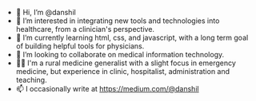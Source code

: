 - 👋 Hi, I’m @danshil
- 👀 I’m interested in integrating new tools and technologies into healthcare, from a clinician's perspective.
- 🌱 I’m currently learning html, css, and javascript, with a long term goal of building helpful tools for physicians.
- 💞️ I’m looking to collaborate on medical information technology.
- 👨‍⚕️ I'm a rural medicine generalist with a slight focus in emergency medicine, but experience in clinic, hospitalist, administration and teaching.
- 📫 I occasionally write at https://medium.com/@danshil

<!---
danshil/danshil is a ✨ special ✨ repository because its `README.md` (this file) appears on your GitHub profile.
You can click the Preview link to take a look at your changes.
--->
